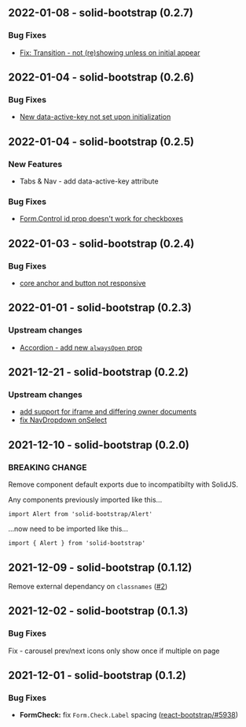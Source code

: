 ## 2022-01-08 - solid-bootstrap (0.2.7)

### Bug Fixes
- [Fix: Transition - not (re)showing unless on initial appear](https://github.com/solid-libs/solid-bootstrap/commit/15be5b1e493dc2005e48cbc3e7fc570b5d2f29a7)

## 2022-01-04 - solid-bootstrap (0.2.6)

### Bug Fixes
- [New data-active-key not set upon initialization](https://github.com/solid-libs/solid-bootstrap/issues/7)

## 2022-01-04 - solid-bootstrap (0.2.5)

### New Features
- Tabs & Nav - add data-active-key attribute

### Bug Fixes
- [Form.Control id prop doesn't work for checkboxes](https://github.com/solid-libs/solid-bootstrap/issues/6)

## 2022-01-03 - solid-bootstrap (0.2.4)

### Bug Fixes
- [core anchor and button not responsive](https://github.com/solid-libs/solid-bootstrap/issues/5)

## 2022-01-01 - solid-bootstrap (0.2.3)

### Upstream changes
- [Accordion - add new `alwaysOpen` prop](https://github.com/react-bootstrap/react-bootstrap/pull/6091)

## 2021-12-21 - solid-bootstrap (0.2.2)

### Upstream changes
- [add support for iframe and differing owner documents](https://github.com/react-restart/ui/pull/38)
- [fix NavDropdown onSelect](https://github.com/react-bootstrap/react-bootstrap/pull/6151)

## 2021-12-10 - solid-bootstrap (0.2.0)

### BREAKING CHANGE

Remove component default exports due to incompatibilty with SolidJS.

Any components previously imported like this...

```
import Alert from 'solid-bootstrap/Alert'
```

...now need to be imported like this...

```
import { Alert } from 'solid-bootstrap'
```

## 2021-12-09 - solid-bootstrap (0.1.12)

Remove external dependancy on `classnames` ([#2](https://github.com/solid-libs/solid-bootstrap/issues/2))

## 2021-12-02 - solid-bootstrap (0.1.3)

### Bug Fixes

Fix - carousel prev/next icons only show once if multiple on page

## 2021-12-01 - solid-bootstrap (0.1.2)

### Bug Fixes

- **FormCheck:** fix `Form.Check.Label` spacing ([react-bootstrap/#5938](https://github.com/react-bootstrap/react-bootstrap/issues/5938))
